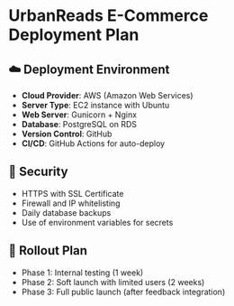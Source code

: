# UrbanReads E-Commerce Deployment Plan

## ☁️ Deployment Environment

- **Cloud Provider**: AWS (Amazon Web Services)
- **Server Type**: EC2 instance with Ubuntu
- **Web Server**: Gunicorn + Nginx
- **Database**: PostgreSQL on RDS
- **Version Control**: GitHub
- **CI/CD**: GitHub Actions for auto-deploy

## 🔐 Security

- HTTPS with SSL Certificate
- Firewall and IP whitelisting
- Daily database backups
- Use of environment variables for secrets

## 🚀 Rollout Plan

- Phase 1: Internal testing (1 week)
- Phase 2: Soft launch with limited users (2 weeks)
- Phase 3: Full public launch (after feedback integration)
